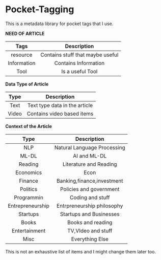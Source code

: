# Pocket-Tagging

This is a metadata library for pocket tags that I use.

**NEED OF ARTICLE**

| Tags          | Description                      |
|:-------------:|:--------------------------------:|
| resource      | Contains stuff that maybe useful |
| Information   | Contains Information             |
| Tool          | Is a useful Tool                 |


**Data Type of Article**

| Type          | Description                      |
|:-------------:|:--------------------------------:|
| Text          | Text type data in the article    |
| Video         | Contains video based items       |

**Context of the Article**

| Type            | Description                      |
|:---------------:|:--------------------------------:|
| NLP             | Natural Language Processing      |
| ML-DL           | AI and ML-DL                     |
| Reading         | Literature and Reading           |
| Economics       | Econ                             |
| Finance         | Banking,finance,investment       |
| Politics        | Policies and government          |
| Programmin      | Coding and stuff                 |
| Entrepreneurship| Entrpreneurship philosophy       |
| Startups        | Startups and Businesses          |
| Books           | Books and reading                |
| Entertainment   | TV,VIdeo and stuff               |
| Misc            | Everything Else                  |

This is not an exhaustive list of items and I might change them later too.
